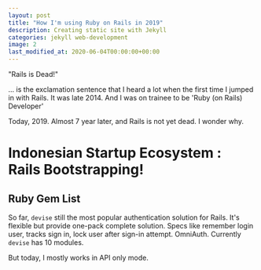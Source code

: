 ```yaml
---
layout: post
title: "How I'm using Ruby on Rails in 2019"
description: Creating static site with Jekyll
categories: jekyll web-development
image: 2
last_modified_at: 2020-06-04T00:00:00+00:00
---
```


"Rails is Dead!"

... is the exclamation sentence that I heard a lot when the first time I jumped in with Rails. It was late 2014. And I was on trainee to be 'Ruby (on Rails) Developer'

Today, 2019. Almost 7 year later, and Rails is not yet dead. I wonder why.


# Indonesian Startup Ecosystem : Rails Bootstrapping!


## Ruby Gem List

So far, `devise` still the most popular authentication solution for Rails. It's flexible but provide one-pack complete solution. Specs like remember login user, tracks sign in, lock user after sign-in attempt. OmniAuth. Currently `devise` has 10 modules.

But today, I mostly works in API only mode.
